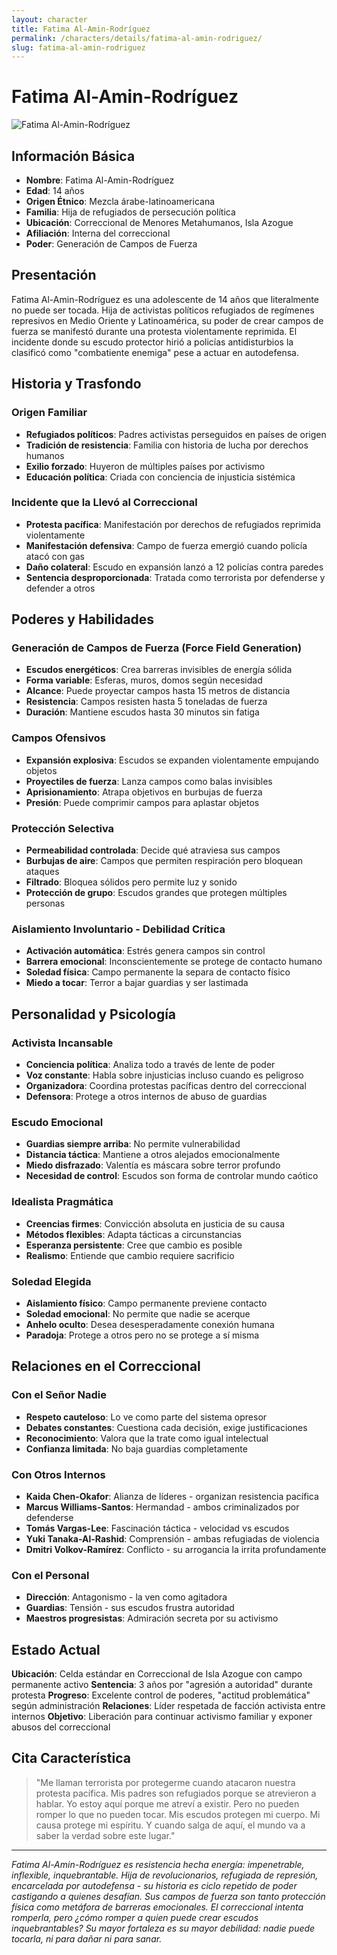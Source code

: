 ```yaml
---
layout: character
title: Fatima Al-Amin-Rodríguez
permalink: /characters/details/fatima-al-amin-rodriguez/
slug: fatima-al-amin-rodriguez
---
```


# Fatima Al-Amin-Rodríguez

<div class="character-photo">
  <img src="{{ site.baseurl }}/assets/img/characters/Fatima_Al-Amin-Rodriguez.png" alt="Fatima Al-Amin-Rodríguez" />
</div>

## Información Básica
- **Nombre**: Fatima Al-Amin-Rodríguez
- **Edad**: 14 años
- **Origen Étnico**: Mezcla árabe-latinoamericana
- **Familia**: Hija de refugiados de persecución política
- **Ubicación**: Correccional de Menores Metahumanos, Isla Azogue
- **Afiliación**: Interna del correccional
- **Poder**: Generación de Campos de Fuerza

## Presentación
Fatima Al-Amin-Rodríguez es una adolescente de 14 años que literalmente no puede ser tocada. Hija de activistas políticos refugiados de regímenes represivos en Medio Oriente y Latinoamérica, su poder de crear campos de fuerza se manifestó durante una protesta violentamente reprimida. El incidente donde su escudo protector hirió a policías antidisturbios la clasificó como "combatiente enemiga" pese a actuar en autodefensa.

## Historia y Trasfondo

### **Origen Familiar**
- **Refugiados políticos**: Padres activistas perseguidos en países de origen
- **Tradición de resistencia**: Familia con historia de lucha por derechos humanos
- **Exilio forzado**: Huyeron de múltiples países por activismo
- **Educación política**: Criada con conciencia de injusticia sistémica

### **Incidente que la Llevó al Correccional**
- **Protesta pacífica**: Manifestación por derechos de refugiados reprimida violentamente
- **Manifestación defensiva**: Campo de fuerza emergió cuando policía atacó con gas
- **Daño colateral**: Escudo en expansión lanzó a 12 policías contra paredes
- **Sentencia desproporcionada**: Tratada como terrorista por defenderse y defender a otros

## Poderes y Habilidades

### **Generación de Campos de Fuerza (Force Field Generation)**
- **Escudos energéticos**: Crea barreras invisibles de energía sólida
- **Forma variable**: Esferas, muros, domos según necesidad
- **Alcance**: Puede proyectar campos hasta 15 metros de distancia
- **Resistencia**: Campos resisten hasta 5 toneladas de fuerza
- **Duración**: Mantiene escudos hasta 30 minutos sin fatiga

### **Campos Ofensivos**
- **Expansión explosiva**: Escudos se expanden violentamente empujando objetos
- **Proyectiles de fuerza**: Lanza campos como balas invisibles
- **Aprisionamiento**: Atrapa objetivos en burbujas de fuerza
- **Presión**: Puede comprimir campos para aplastar objetos

### **Protección Selectiva**
- **Permeabilidad controlada**: Decide qué atraviesa sus campos
- **Burbujas de aire**: Campos que permiten respiración pero bloquean ataques
- **Filtrado**: Bloquea sólidos pero permite luz y sonido
- **Protección de grupo**: Escudos grandes que protegen múltiples personas

### **Aislamiento Involuntario - Debilidad Crítica**
- **Activación automática**: Estrés genera campos sin control
- **Barrera emocional**: Inconscientemente se protege de contacto humano
- **Soledad física**: Campo permanente la separa de contacto físico
- **Miedo a tocar**: Terror a bajar guardias y ser lastimada

## Personalidad y Psicología

### **Activista Incansable**
- **Conciencia política**: Analiza todo a través de lente de poder
- **Voz constante**: Habla sobre injusticias incluso cuando es peligroso
- **Organizadora**: Coordina protestas pacíficas dentro del correccional
- **Defensora**: Protege a otros internos de abuso de guardias

### **Escudo Emocional**
- **Guardias siempre arriba**: No permite vulnerabilidad
- **Distancia táctica**: Mantiene a otros alejados emocionalmente
- **Miedo disfrazado**: Valentía es máscara sobre terror profundo
- **Necesidad de control**: Escudos son forma de controlar mundo caótico

### **Idealista Pragmática**
- **Creencias firmes**: Convicción absoluta en justicia de su causa
- **Métodos flexibles**: Adapta tácticas a circunstancias
- **Esperanza persistente**: Cree que cambio es posible
- **Realismo**: Entiende que cambio requiere sacrificio

### **Soledad Elegida**
- **Aislamiento físico**: Campo permanente previene contacto
- **Soledad emocional**: No permite que nadie se acerque
- **Anhelo oculto**: Desea desesperadamente conexión humana
- **Paradoja**: Protege a otros pero no se protege a sí misma

## Relaciones en el Correccional

### **Con el Señor Nadie**
- **Respeto cauteloso**: Lo ve como parte del sistema opresor
- **Debates constantes**: Cuestiona cada decisión, exige justificaciones
- **Reconocimiento**: Valora que la trate como igual intelectual
- **Confianza limitada**: No baja guardias completamente

### **Con Otros Internos**
- **Kaida Chen-Okafor**: Alianza de líderes - organizan resistencia pacífica
- **Marcus Williams-Santos**: Hermandad - ambos criminalizados por defenderse
- **Tomás Vargas-Lee**: Fascinación táctica - velocidad vs escudos
- **Yuki Tanaka-Al-Rashid**: Comprensión - ambas refugiadas de violencia
- **Dmitri Volkov-Ramírez**: Conflicto - su arrogancia la irrita profundamente

### **Con el Personal**
- **Dirección**: Antagonismo - la ven como agitadora
- **Guardias**: Tensión - sus escudos frustra autoridad
- **Maestros progresistas**: Admiración secreta por su activismo

## Estado Actual

**Ubicación**: Celda estándar en Correccional de Isla Azogue con campo permanente activo
**Sentencia**: 3 años por "agresión a autoridad" durante protesta
**Progreso**: Excelente control de poderes, "actitud problemática" según administración
**Relaciones**: Líder respetada de facción activista entre internos
**Objetivo**: Liberación para continuar activismo familiar y exponer abusos del correccional

## Cita Característica

> "Me llaman terrorista por protegerme cuando atacaron nuestra protesta pacífica. Mis padres son refugiados porque se atrevieron a hablar. Yo estoy aquí porque me atreví a existir. Pero no pueden romper lo que no pueden tocar. Mis escudos protegen mi cuerpo. Mi causa protege mi espíritu. Y cuando salga de aquí, el mundo va a saber la verdad sobre este lugar."

---

*Fatima Al-Amin-Rodríguez es resistencia hecha energía: impenetrable, inflexible, inquebrantable. Hija de revolucionarios, refugiada de represión, encarcelada por autodefensa - su historia es ciclo repetido de poder castigando a quienes desafían. Sus campos de fuerza son tanto protección física como metáfora de barreras emocionales. El correccional intenta romperla, pero ¿cómo romper a quien puede crear escudos inquebrantables? Su mayor fortaleza es su mayor debilidad: nadie puede tocarla, ni para dañar ni para sanar.*
